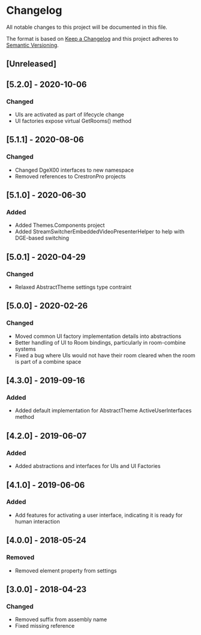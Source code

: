 # Changelog
All notable changes to this project will be documented in this file.

The format is based on [Keep a Changelog](http://keepachangelog.com/en/1.0.0/)
and this project adheres to [Semantic Versioning](http://semver.org/spec/v2.0.0.html).

## [Unreleased]

## [5.2.0] - 2020-10-06
### Changed
 - UIs are activated as part of lifecycle change
 - UI factories expose virtual GetRooms() method

## [5.1.1] - 2020-08-06
### Changed
 - Changed DgeX00 interfaces to new namespace
 - Removed references to CrestronPro projects

## [5.1.0] - 2020-06-30
### Added
 - Added Themes.Components project
 - Added StreamSwitcherEmbeddedVideoPresenterHelper to help with DGE-based switching

## [5.0.1] - 2020-04-29
### Changed
 - Relaxed AbstractTheme settings type contraint

## [5.0.0] - 2020-02-26
### Changed
 - Moved common UI factory implementation details into abstractions
 - Better handling of UI to Room bindings, particularly in room-combine systems
 - Fixed a bug where UIs would not have their room cleared when the room is part of a combine space

## [4.3.0] - 2019-09-16
### Added
 - Added default implementation for AbstractTheme ActiveUserInterfaces method

## [4.2.0] - 2019-06-07
### Added
 - Added abstractions and interfaces for UIs and UI Factories

## [4.1.0] - 2019-06-06
### Added
 - Add features for activating a user interface, indicating it is ready for human interaction

## [4.0.0] - 2018-05-24
### Removed
 - Removed element property from settings

## [3.0.0] - 2018-04-23
### Changed
 - Removed suffix from assembly name
 - Fixed missing reference
